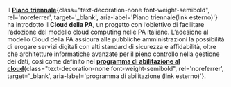 Il [**Piano triennale**](https://www.agid.gov.it/it/agenzia/piano-triennale){class="text-decoration-none font-weight-semibold", rel='noreferrer', target='_blank', aria-label='Piano triennale(link esterno)'} ha introdotto il **Cloud della PA**, un progetto con l’obiettivo di facilitare l’adozione del modello cloud computing nelle PA italiane. L’adesione al modello Cloud della PA assicura alle pubbliche amministrazioni la possibilità di erogare servizi digitali con alti standard di sicurezza e affidabilità, oltre che architetture informatiche avanzate per il pieno controllo nella gestione dei dati, così come definito nel [**programma di abilitazione al cloud**](https://docs.italia.it/italia/piano-triennale-ict/cloud-docs/it/stabile/cloud-enablement.html){class="text-decoration-none font-weight-semibold", rel='noreferrer', target='_blank', aria-label='programma di abilitazione (link esterno)'}.